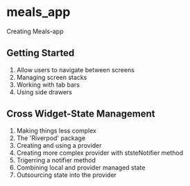 # meals_app

Creating Meals-app

## Getting Started

1) Allow users to navigate between screens
2) Managing screen stacks
3) Working with tab bars
4) Using side drawers

## Cross Widget-State Management

1) Making things less complex
2) The 'Riverpod' package
3) Creating and using a provider
4) Creating more complex provider with ststeNotifier method
5) Trigerring a notifier method
6) Combining local and provider managed state
7) Outsourcing state into the provider
